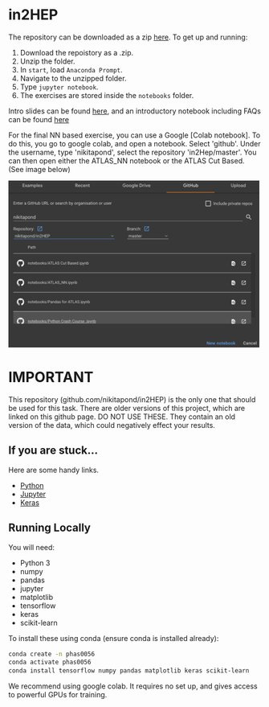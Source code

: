 # in2HEP

The repository can be downloaded as a zip [here](https://github.com/nikitapond/in2HEP/archive/refs/heads/master.zip). To get up and running:
1. Download the repoistory as a .zip.
2. Unzip the folder.
3. In `start`, load `Anaconda Prompt`.
4. Navigate to the unzipped folder.
5. Type `jupyter notebook`.
6. The exercises are stored inside the `notebooks` folder.

Intro slides can be found [here](http://svanstro.web.cern.ch/svanstro/in2hep/in2hep-outline.pdf), and an introductory notebook including FAQs can be found [here](https://github.com/nikitapond/in2HEP/blob/master/notebooks/ATLAS_Hbb_Challenge.ipynb)



For the final NN based exercise, you can use a Google [Colab notebook]. To do this, you go to google colab, and open a notebook. Select 'github'. Under the username, type 'nikitapond', select the repository 'in2Hep/master'. You can then open either the ATLAS_NN notebook or the ATLAS Cut Based. (See image below)


<img src="notebooks/images/colab.png"  width="500">

# IMPORTANT
This repository (github.com/nikitapond/in2HEP) is the only one that should be used for this task. There are older versions of this project, which are linked on this github page. DO NOT USE THESE. They contain an old version of the data, which could negatively effect your results.



## If you are stuck...

Here are some handy links.
* [Python](https://docs.python.org/3/)
* [Jupyter](https://realpython.com/jupyter-notebook-introduction/)
* [Keras](https://keras.io/)

## Running Locally 
You will need:
- Python 3
- numpy
- pandas
- jupyter
- matplotlib
- tensorflow
- keras
- scikit-learn

To install these using conda (ensure conda is installed already):
```bash
conda create -n phas0056
conda activate phas0056
conda install tensorflow numpy pandas matplotlib keras scikit-learn
```

We recommend using google colab. It requires no set up, and gives access to powerful GPUs for training.
